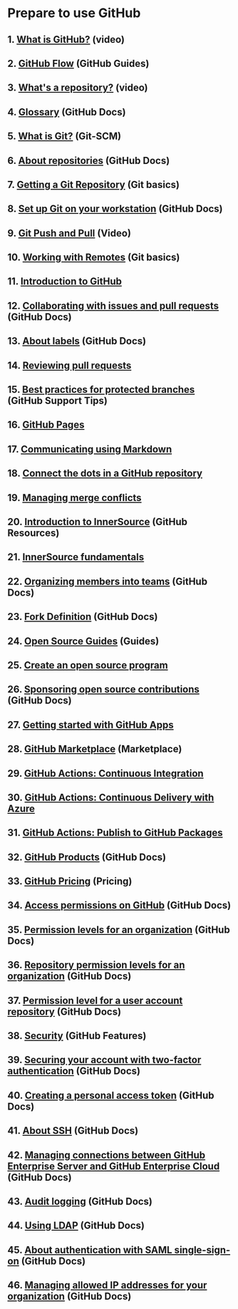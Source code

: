 # Prepare to use GitHub

## 1. [What is GitHub?](https://www.youtube.com/watch?v=w3jLJU7DT5E&feature=youtu.be/ "Title")  (video)

## 2. [GitHub Flow](https://guides.github.com/introduction/git-handbook/)  (GitHub Guides)

## 3. [What's a repository?](https://www.youtube.com/watch?v=UmX4kyB2wfg/)  (video)

## 4. [Glossary](https://docs.github.com/en/get-started/quickstart/github-glossary#git)  (GitHub Docs)

## 5. [What is Git?](https://git-scm.com/book/en/v2/Getting-Started-What-is-Git%3F)  (Git-SCM)

## 6. [About repositories](https://docs.github.com/en/repositories/creating-and-managing-repositories/about-repositories)  (GitHub Docs)

## 7. [Getting a Git Repository](https://git-scm.com/book/en/v2/Git-Basics-Getting-a-Git-Repository#_git_cloning)  (Git basics)

## 8. [Set up Git on your workstation](https://docs.github.com/en/get-started/quickstart/set-up-git#setting-up-git)  (GitHub Docs)

## 9. [Git Push and Pull](https://www.youtube.com/watch?v=-uQHV9GOA0w)  (Video)

## 10. [Working with Remotes](https://git-scm.com/book/en/v2/Git-Basics-Working-with-Remotes)  (Git basics)

## 11. [Introduction to GitHub](https://github.com/Zi-Tao/github-slideshow)

## 12. [Collaborating with issues and pull requests](https://docs.github.com/en/pull-requests/collaborating-with-pull-requests)  (GitHub Docs)

## 13. [About labels](https://docs.github.com/en/issues/using-labels-and-milestones-to-track-work/managing-labels)  (GitHub Docs)

## 14. [Reviewing pull requests](https://github.com/Zi-Tao/reviewing-a-pull-request)

## 15. [Best practices for protected branches](https://github.community/t/best-practices-for-protected-branches/10204)  (GitHub Support Tips)

## 16. [GitHub Pages](https://github.com/Zi-Tao/github-pages-with-jekyll)

## 17. [Communicating using Markdown](https://github.com/Zi-Tao/markdown-portfolio)

## 18. [Connect the dots in a GitHub repository](https://github.com/Zi-Tao/connect-the-dots-in-a-github-repository)

## 19. [Managing merge conflicts](https://github.com/Zi-Tao/merge-conflicts)

## 20. [Introduction to InnerSource](https://resources.github.com/downloads/InnerSource.pdf)  (GitHub Resources)

## 21. [InnerSource fundamentals](https://github.com/Zi-Tao/innersource)

## 22. [Organizing members into teams](https://docs.github.com/en/organizations/organizing-members-into-teams)  (GitHub Docs)

## 23. [Fork Definition](https://docs.github.com/en/get-started/quickstart/github-glossary#fork)  (GitHub Docs)

## 24. [Open Source Guides](https://opensource.guide/)  (Guides)

## 25. [Create an open source program](https://github.com/Zi-Tao/oss-enterprise)

## 26. [Sponsoring open source contributions](https://docs.github.com/en/sponsors/sponsoring-open-source-contributors)  (GitHub Docs)

## 27. [Getting started with GitHub Apps](https://github.com/Zi-Tao/getting-started-github-apps)

## 28. [GitHub Marketplace](https://github.com/marketplace)  (Marketplace)

## 29. [GitHub Actions: Continuous Integration](https://github.com/Zi-Tao/github-actions-for-ci)

## 30. [GitHub Actions: Continuous Delivery with Azure](https://github.com/Zi-Tao/github-actions-continuous-delivery-azure)

## 31. [GitHub Actions: Publish to GitHub Packages](https://github.com/Zi-Tao/github-actions-for-packages)

## 32. [GitHub Products](https://docs.github.com/en/get-started/learning-about-github/githubs-products)  (GitHub Docs)

## 33. [GitHub Pricing](https://github.com/pricing) (Pricing)

## 34. [Access permissions on GitHub](https://docs.github.com/en/get-started/learning-about-github/access-permissions-on-github)  (GitHub Docs)

## 35. [Permission levels for an organization](https://docs.github.com/en/organizations/managing-peoples-access-to-your-organization-with-roles/roles-in-an-organization)  (GitHub Docs)

## 36. [Repository permission levels for an organization](https://docs.github.com/en/organizations/managing-access-to-your-organizations-repositories/repository-roles-for-an-organization)  (GitHub Docs)

## 37. [Permission level for a user account repository](https://docs.github.com/en/account-and-profile/setting-up-and-managing-your-personal-account-on-github/managing-personal-account-settings/permission-levels-for-a-personal-account-repository)  (GitHub Docs)

## 38. [Security](https://github.com/features/security)  (GitHub Features)

## 39. [Securing your account with two-factor authentication](https://docs.github.com/en/authentication/securing-your-account-with-two-factor-authentication-2fa)  (GitHub Docs)

## 40. [Creating a personal access token](https://docs.github.com/en/authentication/keeping-your-account-and-data-secure/creating-a-personal-access-token)  (GitHub Docs)

## 41. [About SSH](https://docs.github.com/en/authentication/connecting-to-github-with-ssh/about-ssh)  (GitHub Docs)

## 42. [Managing connections between GitHub Enterprise Server and GitHub Enterprise Cloud](https://docs.github.com/en/enterprise-server@3.5/admin/configuration/configuring-github-connect)  (GitHub Docs)

## 43. [Audit logging](https://docs.github.com/en/enterprise-server@3.5/admin/monitoring-activity-in-your-enterprise/reviewing-audit-logs-for-your-enterprise/about-the-audit-log-for-your-enterprise)  (GitHub Docs)

## 44. [Using LDAP](https://docs.github.com/en/enterprise-server@3.5/admin/identity-and-access-management/using-ldap-for-enterprise-iam/using-ldap)  (GitHub Docs)

## 45. [About authentication with SAML single-sign-on](https://docs.github.com/en/enterprise-cloud@latest/authentication/authenticating-with-saml-single-sign-on/about-authentication-with-saml-single-sign-on)  (GitHub Docs)

## 46. [Managing allowed IP addresses for your organization](https://docs.github.com/en/enterprise-cloud@latest/organizations/keeping-your-organization-secure/managing-security-settings-for-your-organization/managing-allowed-ip-addresses-for-your-organization)  (GitHub Docs)
